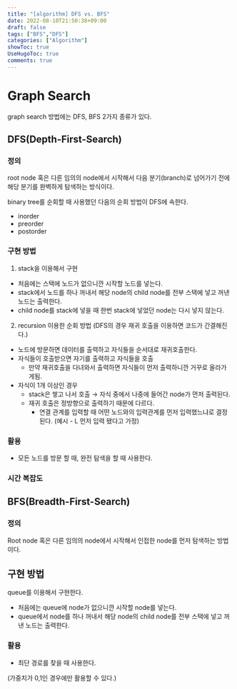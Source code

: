 ```yaml
---
title: "[algorithm] DFS vs. BFS"
date: 2022-08-10T21:50:38+09:00
draft: false
tags: ["BFS","DFS"]
categories: ["Algorithm"]
showToc: true
UseHugoToc: true
comments: true
---
```


# Graph Search
graph search 방법에는 DFS, BFS 2가지 종류가 있다. 

## DFS(Depth-First-Search)

### 정의

root node 혹은 다른 임의의 node에서 시작해서 다음 분기(branch)로 넘어가기 전에 해당 분기를 완벽하게 탐색하는 방식이다. 

binary tree를 순회할 때 사용했던 다음의 순회 방법이 DFS에 속한다. 

- inorder
- preorder
- postorder

### 구현 방법

1) stack을 이용해서 구현

- 처음에는 스택에 노드가 없으니깐 시작할 노드를 넣는다.
- stack에서 노드를 하나 꺼내서 해당 node의 child node를 전부 스택에 넣고 꺼낸 노드는 출력한다.
- child node를 stack에 넣을 때 한번 stack에 넣었던 node는 다시 넣지 않는다.

2) recursion 이용한 순회 방법 (DFS의 경우 재귀 호출을 이용하면 코드가 간결해진다.)

- 노드에 방문하면 데이터를 출력하고 자식들을 순서대로 재귀호출한다.
- 자식들이 호출받으면 자기를 출력하고 자식들을 호출
    - 만약 재귀호출을 다녀와서 출력하면 자식들이 먼저 출력하니깐 거꾸로 올라가게됨.
- 자식이 1개 이상인 경우
    - stack은 쌓고 나서 호출 → 자식 중에서 나중에 들어간 node가 먼저 출력된다.
    - 재귀 호출은 정방향으로 출력하기 때문에 다르다.
        - 연결 관계를 입력할 때 어떤 노드와의 입력관계를 먼저 입력했느냐로 결정된다. (예시 - L 먼저 입력 됐다고 가정)

### 활용

- 모든 노드를 방문 할 때, 완전 탐색을 할 때 사용한다.

### 시간 복잡도

## BFS(Breadth-First-Search)

### 정의

Root node 혹은 다른 임의의 node에서 시작해서 인접한 node를 먼저 탐색하는 방법이다.

## 구현 방법

queue를 이용해서 구현한다. 

- 처음에는 queue에 node가 없으니깐 시작할 node를 넣는다.
- queue에서 node를 하나 꺼내서 해당 node의 child node를 전부 스택에 넣고 꺼낸 노드는 출력한다.

### 활용

- 최단 경로를 찾을 때 사용한다.

(가중치가 0,1인 경우에만 활용할 수 있다.)
